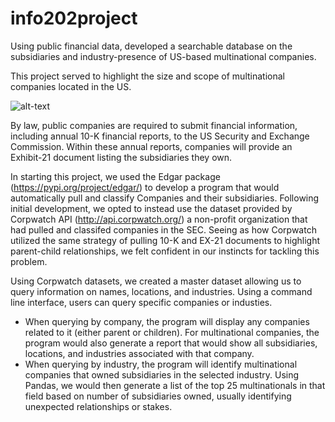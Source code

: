 # info202project

Using public financial data, developed a searchable database on the subsidiaries and industry-presence of US-based multinational companies.

This project served to highlight the size and scope of multinational companies located in the US.


![alt-text](http://www.convergencealimentaire.info/map.jpg)

By law, public companies are required to submit financial information, including annual 10-K financial reports, to the US Security and Exchange Commission. Within these annual reports, companies will provide an Exhibit-21 document listing the subsidiaries they own. 

In starting this project, we used the Edgar package (https://pypi.org/project/edgar/) to develop a program that would automatically pull and classify Companies and their subsidiaries. Following initial development, we opted to instead use the dataset provided by Corpwatch API (http://api.corpwatch.org/) a non-profit organization that had pulled and classifed companies in the SEC. Seeing as how Corpwatch utilized the same strategy of pulling 10-K and EX-21 documents to highlight parent-child relationships, we felt confident in our instincts for tackling this problem.

Using Corpwatch datasets, we created a master dataset allowing us to query information on names, locations, and industries. Using a command line interface, users can query specific companies or industies. 
- When querying by company, the program will display any companies related to it (either parent or children). For multinational companies, the program would also generate a report that would show all subsidiaries, locations, and industries associated with that company. 
- When querying by industry, the program will identify multinational companies that owned subsidiaries in the selected industry. Using Pandas, we would then generate a list of the top 25 multinationals in that field based on number of subsidiaries owned, usually identifying unexpected relationships or stakes. 
